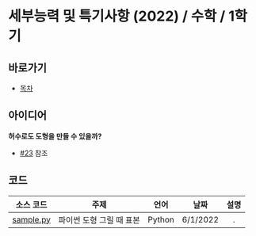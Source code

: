 # 세부능력 및 특기사항 (2022) / 수학 / 1학기
## 바로가기
- [목차](./Index.md)

## 아이디어
**허수로도 도형을 만들 수 있을까?**
- [#23](https://github.com/Luigi38/ProjectNextop/issues/23) 참조

## 코드
|소스 코드|주제|언어|날짜|설명|
|:---:|:---:|:---:|:---:|:---:|
|[sample.py](./sample.py)|파이썬 도형 그릴 때 표본|Python|6/1/2022|.|